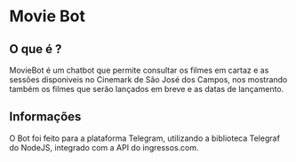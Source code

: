 # Movie Bot
## O que é ?
MovieBot é um chatbot que permite consultar os filmes em cartaz e as sessões disponiveis no Cinemark de São José dos Campos, nos mostrando também os filmes que serão lançados em breve e as datas de lançamento. 

## Informações
O Bot foi feito para a plataforma Telegram, utilizando a biblioteca Telegraf do NodeJS, integrado com a API do ingressos.com.
